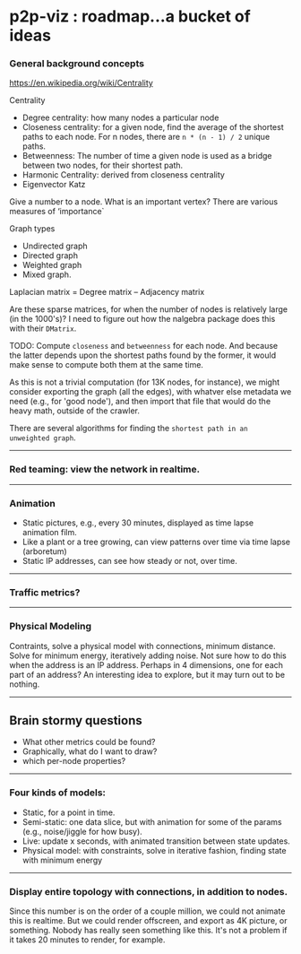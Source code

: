 # p2p-viz : roadmap...a bucket of ideas


### General background concepts

https://en.wikipedia.org/wiki/Centrality


Centrality
- Degree centrality: how many nodes a particular node
- Closeness centrality:  for a given node, find the average of the shortest paths to each node. For n nodes, there are `n * (n - 1) / 2` unique paths.
- Betweenness: The number of time a given node is used as a bridge between two nodes, for their shortest path.
- Harmonic Centrality: derived from closeness centrality
- Eigenvector
	Katz

Give a number to a node.  What is an important vertex?  There are various measures of ‘importance`

Graph types
- Undirected graph
- Directed graph
- Weighted graph
- Mixed graph.

Laplacian matrix = Degree matrix – Adjacency matrix

Are these sparse matrices, for when the number of nodes is relatively large (in the 1000's)?  I need to figure out how the nalgebra package does this with their `DMatrix`.

TODO:  Compute `closeness` and `betweenness` for each node.  And because the latter depends upon the shortest paths found by the former, it would make sense to compute both them at the same time.

As this is not a trivial computation (for 13K nodes, for instance), we might consider exporting the graph (all the edges), with whatver else metadata we need (e.g., for 'good node'), and then import that file that would do the heavy math, outside of the crawler.

There are several algorithms for finding the `shortest path in an unweighted graph`.



---
### Red teaming:  view the network in realtime.
---

### Animation

- Static pictures, e.g., every 30 minutes, displayed as time lapse animation film.
- Like a plant or a tree growing, can view patterns over time via time lapse (arboretum)
- Static IP addresses, can see how steady or not, over time.


---

### Traffic metrics?

---
### Physical Modeling

Contraints, solve a physical model with connections, minimum distance.  Solve for minimum energy, iteratively adding noise.
Not sure how to do this when the address is an IP address.  Perhaps in 4 dimensions, one for each part of an address?  An interesting idea to explore, but it may turn out to be nothing.


---
## Brain stormy questions
- What other metrics could be found?
- Graphically, what do I want to draw?
- which per-node properties?

---
### Four kinds of models:
- Static, for a point in time.
- Semi-static:  one data slice, but with animation for some of the params (e.g., noise/jiggle for how busy).
- Live: update x seconds, with animated transition between state updates.
- Physical model:  with constraints, solve in iterative fashion, finding state with minimum energy

---
### Display entire topology with connections, in addition to nodes.

Since this number is on the order of a couple million, we could not animate this is realtime.  But we could render offscreen, and export as 4K picture, or something.  Nobody has really seen something like this.
It's not a problem if it takes 20 minutes to render, for example.
